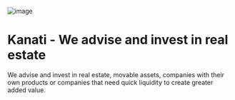  ![image](https://github.com/GameExplorer/kanati/assets/73129125/d9465395-7806-4ec1-9bf6-5e710063d391)
 
# Kanati - We advise and invest in real estate

We advise and invest in real estate, movable assets, companies with their own products or companies that need quick liquidity to create greater added value.
